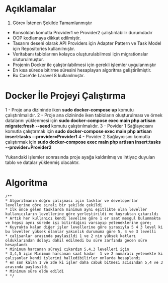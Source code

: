 # Açıklamalar

1. Görev İstenen Şekilde Tamamlanmıştır

  - Konsoldan komutla Provider1 ve Provider2 çalıştırılabilir durumdadır
  - OOP kodlamaya dikkat edilmiştir.
  - Tasarım deseni olarak API Providers için Adapter Pattern ve Task Model için Repositories kullanılmıştır.
  - Veritabanı tablolarının kolayca oluşturulabilmesi için migrationslar oluturulmuştur.
  - Projenin Docker ile çalıştırılabilmesi için gerekli işlemler uygulanmıştır
  - En kısa sürede bitirme süresini hesaplayan algoritma geliştirilmiştir.
  - Bu Case'de Laravel 8 kullanılmıştır.


# Docker İle Projeyi Çalıştırma

1 - Proje ana dizininde iken __sudo docker-compose up__ komutu çalıştırılmalıdır.
2 - Proje ana dizininde iken tabloların oluşturulması ve örnek datalarını yüklenmesi için __sudo docker-compose exec main php artisan migrate:fresh --seed__ komutu çalıştırılmalıdır.
3 - Povider 1 Sağlayıcısını komutla çalıştırmak için __sudo docker-compose exec main php artisan insert:tasks --provider=Provider1__
4 - Povider 2 Sağlayıcısını komutla çalıştırmak için __sudo docker-compose exec main php artisan insert:tasks --provider=Provider2__

Yukarıdaki işlemler sonrasında proje ayağa kaldırılmış ve ihtiyaç duyulan tablo ve datalar yüklenmiş olacaktır.

# Algoritma
    /**
    * Algoritmanın doğru çalışması için tasklar ve developerlar levellerine göre sıralı bir şekilde çekildi
    * İlk önce gelen tasklarda minimum aynı eşitlikte olan leveller kullanıcıların levellerine göre yerleştirildi ve kuyruktan çıkarıldı
    * Artık her kullanıcı kendi leveline göre 1 er saat mesgul bulunmakta ve hepsi aynı sürede işi bitirdiğini varsayıp yeteneklerine gore;
    * Kuyrukta kalan diğer işler levellerine göre sırasıyla 5 4 3 level ki bu leveller yüksek olanlar yakınlık durumuna göre 5, 4 ve 3 levelli
    * calisanlar arasında paylasildi 1 ve 2 nin yüksek katları olduklarından dolayı dahil edilmedi bu süre zarfında gecen süre hesaplandı
    * Mininum harcanan süreyi cıkardım 5,4,3 levelleri için 
    * 3,4,5 için Minimum harcanan saat kadar  1 ve 2 numaralı yetenekte ki çalışanlar kendi işlerini halledibilirler onlarda hesaplandı
    * en son kalan 1 ve 2de ki işler daha cabuk bitmesi acısından 5,4 ve 3 arasında paylasıldı
    * Minimum süre elde edildi
    * */
